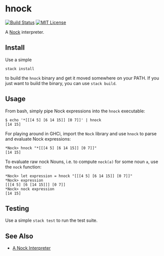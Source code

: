 # hnock

[![Build Status](https://travis-ci.org/jtobin/hnock.svg?branch=master)](https://travis-ci.org/jtobin/hnock)
[![MIT License](https://img.shields.io/badge/license-MIT-blue.svg)](https://github.com/jtobin/hnock/blob/master/LICENSE)

A [Nock][nock] interpreter.

## Install

Use a simple

```
stack install
```

to build the `hnock` binary and get it moved somewhere on your PATH.  If you
just want to build the binary, you can use `stack build`.

## Usage

From bash, simply pipe Nock expressions into the `hnock` executable:

```
$ echo '*[[[4 5] [6 14 15]] [0 7]]' | hnock
[14 15]
```

For playing around in GHCi, import the `Nock` library and use `hnock` to parse
and evaluate Nock expressions:

```
*Nock> hnock "*[[[4 5] [6 14 15]] [0 7]]"
[14 15]
```

To evaluate raw nock Nouns, i.e. to compute `nock(a)` for some noun `a`, use
the `nock` function:

```
*Nock> let expression = hnock "[[[4 5] [6 14 15]] [0 7]]"
*Nock> expression
[[[4 5] [6 [14 15]]] [0 7]]
*Nock> nock expression
[14 15]
```

## Testing

Use a simple `stack test` to run the test suite.

## See Also

* [A Nock Interpreter][anin]

[nock]: https://urbit.org/docs/learn/arvo/nock/definition/
[anin]: https://jtobin.io/nock

